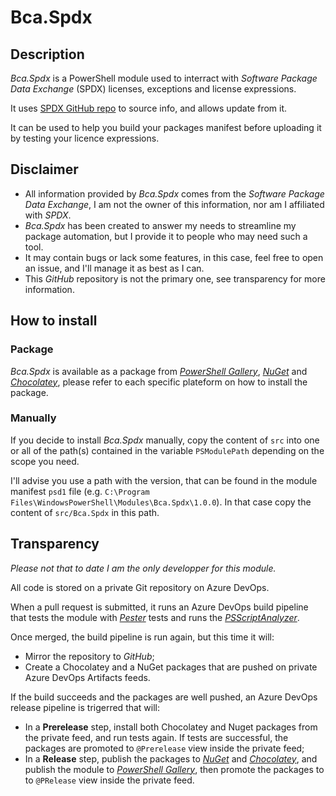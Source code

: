 # Bca.Spdx

## Description

_Bca.Spdx_ is a PowerShell module used to interract with _Software Package Data Exchange_ (SPDX) licenses, exceptions and license expressions.

It uses [SPDX GitHub repo](https://github.com/spdx) to source info, and allows update from it.

It can be used to help you build your packages manifest before uploading it by testing your licence expressions.

## Disclaimer

- All information provided by _Bca.Spdx_ comes from the _Software Package Data Exchange_, I am not the owner of this information, nor am I affiliated with _SPDX_.
- _Bca.Spdx_ has been created to answer my needs to streamline my package automation, but I provide it to people who may need such a tool.
- It may contain bugs or lack some features, in this case, feel free to open an issue, and I'll manage it as best as I can.
- This _GitHub_ repository is not the primary one, see transparency for more information.

## How to install

### Package

_Bca.Spdx_ is available as a package from _[PowerShell Gallery](https://www.powershellgallery.com/)_, _[NuGet](https://www.nuget.org/)_ and _[Chocolatey](https://chocolatey.org/)_, please refer to each specific plateform on how to install the package.

### Manually

If you decide to install _Bca.Spdx_ manually, copy the content of `src` into one or all of the path(s) contained in the variable `PSModulePath` depending on the scope you need.

I'll advise you use a path with the version, that can be found in the module manifest `psd1` file (e.g. `C:\Program Files\WindowsPowerShell\Modules\Bca.Spdx\1.0.0`). In that case copy the content of `src/Bca.Spdx` in this path.

## Transparency

_Please not that to date I am the only developper for this module._

All code is stored on a private Git repository on Azure DevOps.

When a pull request is submitted, it runs an Azure DevOps build pipeline that tests the module with _[Pester](https://pester.dev/)_ tests and runs the _[PSScriptAnalyzer](https://github.com/PowerShell/PSScriptAnalyzer)_.

Once merged, the build pipeline is run again, but this time it will:
- Mirror the repository to _GitHub_;
- Create a Chocolatey and a NuGet packages that are pushed on private Azure DevOps Artifacts feeds.

If the build succeeds and the packages are well pushed, an Azure DevOps release pipeline is trigerred that will:
- In a **Prerelease** step, install both Chocolatey and Nuget packages from the private feed, and run tests again. If tests are successful, the packages are promoted to `@Prerelease` view inside the private feed;
- In a **Release** step, publish the packages to _[NuGet](https://www.nuget.org/)_ and _[Chocolatey](https://chocolatey.org/)_, and publish the module to _[PowerShell Gallery](https://www.powershellgallery.com/)_, then promote the packages to to `@PRelease` view inside the private feed.